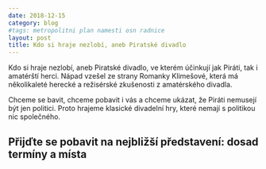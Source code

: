 ```yaml
---
date: 2018-12-15
category: blog
#tags: metropolitni plan namesti osn radnice
layout: post
title: Kdo si hraje nezlobí, aneb Piratské divadlo
---
```

Kdo si hraje nezlobí, aneb Piratské divadlo, ve kterém účinkují jak Piráti, tak i amatérští herci. Nápad vzešel ze strany Romanky Klimešové, která má několikaleté herecké a režisérské zkušenosti z amatérského divadla.

Chceme se bavit, chceme pobavit i vás a chceme ukázat, že Piráti nemusejí být jen politici. Proto hrajeme klasické divadelní hry, které nemají s politikou nic společného.

Přijďte se pobavit na nejbližší představení: dosad termíny a místa
---
